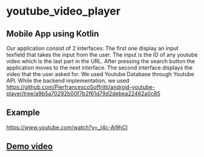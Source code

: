 # youtube_video_player
## Mobile App using Kotlin

Our application consist of 2 interfaces:
The first one display an input texfield that takes the input from the user.
The input is the ID of any youtube video which is the last part in the URL.
After pressing the search button the application moves to the next interface.
The second interface displays the video that the user asked for.
We used Youtube Database through Youtube API. While the backend implementation, we used 
https://github.com/PierfrancescoSoffritti/android-youtube-player/tree/a9b5a70292b00f7b2f61d79d2debea22462a0c85 

## Example 
 https://www.youtube.com/watch?v=<u>_I4c-Al9hCI
## Demo video 
